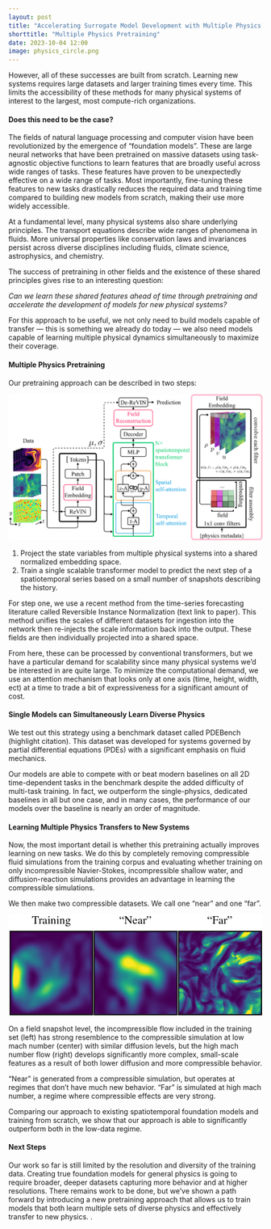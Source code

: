 ```yaml
---
layout: post
title: "Accelerating Surrogate Model Development with Multiple Physics Pretraining"
shorttitle: "Multiple Physics Pretraining"
date: 2023-10-04 12:00
image: physics_circle.png
---
```


However, all of these successes are built from scratch. Learning new systems requires large datasets and larger training times every time. This limits the accessibility of these methods for many physical systems of interest to the largest, most compute-rich organizations.

#### Does this need to be the case?

The fields of natural language processing and computer vision have been revolutionized by the emergence of “foundation models”. These are large neural networks that have been pretrained on massive datasets using task-agnostic objective functions to learn features that are broadly useful across wide ranges of tasks. These features have proven to be unexpectedly effective on a wide range of tasks. Most importantly, fine-tuning these features to new tasks drastically reduces the required data and training time compared to building new models from scratch, making their use more widely accessible. 

At a fundamental level, many physical systems also share underlying principles. The transport equations describe wide ranges of phenomena in fluids. More universal properties like conservation laws and invariances persist across diverse disciplines including fluids, climate science, astrophysics, and chemistry. 

The success of pretraining in other fields and the existence of these shared principles gives rise to an interesting question:

*Can we learn these shared features ahead of time through pretraining and accelerate the development of models for new physical systems?*

For this approach to be useful, we not only need to build models capable of transfer — this is something we already do today — we also need models capable of learning multiple physical dynamics simultaneously to maximize their coverage.


#### Multiple Physics Pretraining 

Our pretraining approach can be described in two steps:

<p align="center">
  <img src="/images/blog/mpp_arch_v5.png" alt="Multiphysics Pretraining">
</p>

1. Project the state variables from multiple physical systems into a shared normalized embedding space.
2. Train a single scalable transformer model to predict the next step of a spatiotemporal series based on a small number of snapshots describing the history.

For step one, we use a recent method from the time-series forecasting literature called Reversible Instance Normalization (text link to paper). This method unifies the scales of different datasets for ingestion into the network then re-injects the scale information back into the output.  These fields are then individually projected into a shared space.

From here, these can be processed by conventional transformers, but we have a particular demand for scalability since many physical systems we’d be interested in are quite large. To minimize the computational demand, we use an attention mechanism that looks only at one axis (time, height, width, ect) at a time to trade a bit of expressiveness for a significant amount of cost.

#### Single Models can Simultaneously Learn Diverse Physics

We test out this strategy using a benchmark dataset called PDEBench (highlight citation). This dataset was developed for systems governed by partial differential equations (PDEs) with a significant emphasis on fluid mechanics. 

Our models are able to compete with or beat modern baselines on all 2D time-dependent tasks in the benchmark despite the added difficulty of multi-task training.  In fact, we outperform the single-physics, dedicated baselines in all but one case, and in many cases, the performance of our models over the baseline is nearly an order of magnitude. 



#### Learning Multiple Physics Transfers to New Systems

Now, the most important detail is whether this pretraining actually improves learning on new tasks. We do this by completely removing compressible fluid simulations from the training corpus and evaluating whether training on only incompressible Navier-Stokes, incompressible shallow water, and diffusion-reaction simulations provides an advantage in learning the compressible simulations.

We then make two compressible datasets. We call one “near” and one “far”. 

<p align="center">
  <img src="/images/blog/multiphysics_ke.png" alt="Visualizing the physics gap.">
  <figcaption>On a field snapshot level, the incompressible flow included in the training set (left) has strong resemblence to the compressible simulation at low mach number (center) with similar diffusion levels, but the high mach number flow (right) develops significantly more complex, small-scale features as a result of both lower diffusion and more compressible behavior. </figcaption>
</p>


“Near” is generated from a compressible simulation, but operates at regimes that don’t have much new behavior. “Far” is simulated at high mach number, a regime where compressible effects are very strong. 

Comparing our approach to existing spatiotemporal foundation models and training from scratch, we show that our approach is able to significantly outperform both in the low-data regime. 



#### Next Steps 

Our work so far is still limited by the resolution and diversity of the training data. Creating true foundation models for general physics is going to require broader, deeper datasets capturing more behavior and at higher resolutions. There remains work to be done, but we’ve shown a path forward by introducing a new pretraining approach that allows us to train models that both learn multiple sets of diverse physics and effectively transfer to new physics. 
. 
